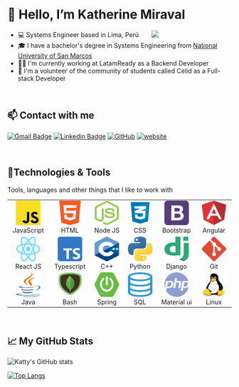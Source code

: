 <h1>👋 Hello, I’m Katherine Miraval</h1>
<img align='right' src="https://media.giphy.com/media/MAcqfBGahLB7WYGeBZ/giphy.gif" width="180">

<ul>
  <li>💻 Systems Engineer based in Lima, Perú</li>
  <li>🎓 I have a bachelor's degree in Systems Engineering from <a href="https://unmsm.edu.pe/">National University of San Marcos</a></li>
  <li>👩‍💻 I'm currently working at LatamReady as a Backend Developer</li>
  <li>💎 I'm a volunteer of the community of students called Celid as a Full-stack Developer</li>
</ul>
<br/>

<h2 align="left" id="kattymmc-tech">📫 Contact with me</h2>

[![Gmail Badge](https://img.shields.io/badge/-Gmail-c14438?style=flat-square&logo=Gmail&logoColor=white&link=mailto:katherine.miraval@unmsm.com)](mailto:katherine.miraval@unmsm.com)
[![Linkedin Badge](https://img.shields.io/badge/-kattymmc-blue?style=flat-square&logo=Linkedin&logoColor=white&link=https://www.linkedin.com/in/katherine-mayt%C3%A9-miraval-cabrera-6aa8a2140/)](https://www.linkedin.com/in/katherine-mayt%C3%A9-miraval-cabrera-6aa8a2140/)
[![GitHub](https://img.shields.io/badge/-GitHub-181717?style=flat-square&logo=github&logoColor=white&link=https://github.com/kattymmc)](https://github.com/kattymmc)
[![website](https://img.shields.io/badge/Website-46a2f1.svg?&style=flat-square&logo=Google-Chrome&logoColor=white&link=https://admiring-bell-9722e5.netlify.app/)](https://admiring-bell-9722e5.netlify.app/)

<br/>
<h2 align="left" id="kattymmc-tech">🔧Technologies & Tools</h2>

Tools, languages and other things that I like to work with

<table>
  <tr>
    <td align="center" width="110">
      <a href="#kattymmc-tech">
        <img src="/logos/javascript.png" width="55" height="55" alt="JavaScript" />
      </a>
      <br>JavaScript
    </td>
    <td align="center" width="110">
      <a href="#kattymmc-tech">
        <img src="/logos/html.png" width="55" height="55" alt="Html" />
      </a>
      <br>HTML
    </td>
    <td align="center" width="110">
      <a href="#kattymmc-tech">
        <img src="/logos/icon_nodejs.png" width="55" height="55" alt="NodeJS" />
      </a>
      <br>Node JS
    </td>
    <td align="center" width="110">
      <a href="#kattymmc-tech">
        <img src="/logos/css.png" width="55" height="55" alt="CSS" />
      </a>
      <br>CSS
    </td>
    <td align="center" width="110">
      <a href="#kattymmc-tech">
        <img src="/logos/bootstrap-logo-vector.svg" width="55" height="55" alt="Bootstrap" />
      </a>
      <br>Bootstrap
    </td>
    <td align="center" width="110">
      <a href="#kattymmc-tech">
        <img src="/logos/angular.png" width="55" height="55" alt="Angular" />
      </a>
      <br>Angular
    </td>
  </tr>
  <tr>
    <td align="center" width="110"> 
      <a href="#kattymmc-tech" >
        <img src="/logos/reactjs.png" width="55" height="55" alt="ReactJS" />
      </a>
      <br>React JS
    </td>
    <td align="center" width="110">
      <a href="#kattymmc-tech" >
        <img src="/logos/typescript.png" width="55" height="55" alt="Typescript" />
      </a>
      <br>Typescript
    </td>
    <td align="center"  width="110">
      <a href="#kattymmc-tech">
        <img src="/logos/c++.png" width="55" height="55" alt="C++" />
      </a>
      <br>C++
    </td>
    <td align="center"  width="110">
      <a href="#kattymmc-tech">
        <img src="/logos/python.png" width="55" height="55" alt="Python" />
      </a>
      <br>Python
    </td>
    <td align="center" width="110">
      <a href="#kattymmc-tech">
        <img src="/logos/django.png" width="55" height="55" alt="Django" />
      </a>
      <br>Django
    </td>
    <td align="center"  width="110">
      <a href="#kattymmc-tech">
        <img src="/logos/git.png" width="55" height="55" alt="Git" />
      </a>
      <br>Git
    </td>
  </tr>
   <tr>
    <td align="center" width="110">
      <a href="#kattymmc-tech">
        <img src="/logos/java.png" width="55" height="55" alt="Java" />
      </a>
      <br>Java
    </td>
    <td align="center" width="110">
      <a href="#kattymmc-tech">
        <img src="/logos/mongodb.png" width="55" height="55" alt="MongoDB" />
      </a>
      <br>Bash
    </td>
    <td align="center" width="110">
      <a href="#kattymmc-tech">
        <img src="/logos/spring.png" width="55" height="55" alt="Spring" />
      </a>
      <br>Spring
    </td>
    <td align="center" width="110">
      <a href="#kattymmc-tech">
        <img src="/logos/sql.png" width="55" height="55" alt="SQL" />
      </a>
      <br>SQL
    </td>
    <td align="center" width="110">
      <a href="#kattymmc-tech">
        <img src="/logos/php.png" width="55" height="55" alt="PHP" />
      </a>
      <br>Material ui
    </td>
    <td align="center" width="110">
      <a href="#kattymmc-tech">
        <img src="/logos/linux.png" width="55" height="55" alt="Linux" />
      </a>
      <br>Linux
    </td>
  </tr>
</table>
<br/>

## 📈 My GitHub Stats

![Katty's GitHub stats](https://github-readme-stats.vercel.app/api?username=kattymmc&show_icons=true&theme=radical&count_private=true&include_all_commits=true)

[![Top Langs](https://github-readme-stats.vercel.app/api/top-langs/?username=kattymmc&layout=compact&theme=radical)](https://github.com/anuraghazra/github-readme-stats)



<!---
kattymmc/kattymmc is a ✨ special ✨ repository because its `README.md` (this file) appears on your GitHub profile.
You can click the Preview link to take a look at your changes.
--->
